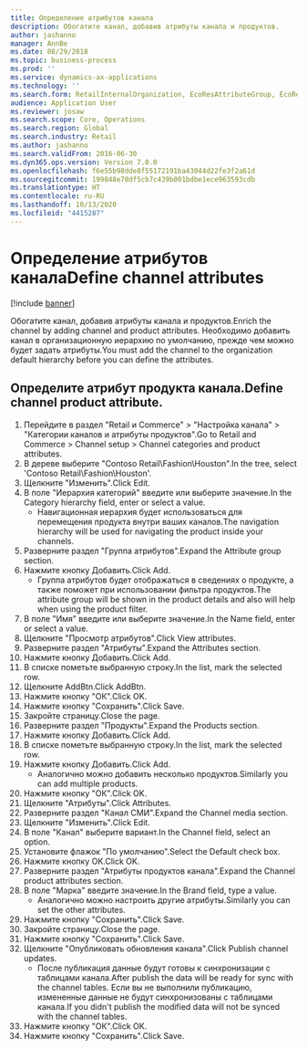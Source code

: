```yaml
---
title: Определение атрибутов канала
description: Обогатите канал, добавив атрибуты канала и продуктов.
author: jashanno
manager: AnnBe
ms.date: 08/29/2018
ms.topic: business-process
ms.prod: ''
ms.service: dynamics-ax-applications
ms.technology: ''
ms.search.form: RetailInternalOrganization, EcoResAttributeGroup, EcoResAttributeGroupAttribute, RetailAddChannelItems, RetailCatalogProductAttributeValue, RetailMedia
audience: Application User
ms.reviewer: josaw
ms.search.scope: Core, Operations
ms.search.region: Global
ms.search.industry: Retail
ms.author: jashanno
ms.search.validFrom: 2016-06-30
ms.dyn365.ops.version: Version 7.0.0
ms.openlocfilehash: f6e55b98dde8f55172191ba43044d22fe3f2a61d
ms.sourcegitcommit: 199848e78df5cb7c439b001bdbe1ece963593cdb
ms.translationtype: HT
ms.contentlocale: ru-RU
ms.lasthandoff: 10/13/2020
ms.locfileid: "4415287"
---
```

# <a name="define-channel-attributes"></a><span data-ttu-id="a0631-103">Определение атрибутов канала</span><span class="sxs-lookup"><span data-stu-id="a0631-103">Define channel attributes</span></span>

[!include [banner](../includes/banner.md)]

<span data-ttu-id="a0631-104">Обогатите канал, добавив атрибуты канала и продуктов.</span><span class="sxs-lookup"><span data-stu-id="a0631-104">Enrich the channel by adding channel and product attributes.</span></span> <span data-ttu-id="a0631-105">Необходимо добавить канал в организационную иерархию по умолчанию, прежде чем можно будет задать атрибуты.</span><span class="sxs-lookup"><span data-stu-id="a0631-105">You must add the channel to the organization default hierarchy before you can define the attributes.</span></span>


## <a name="define-channel-product-attribute"></a><span data-ttu-id="a0631-106">Определите атрибут продукта канала.</span><span class="sxs-lookup"><span data-stu-id="a0631-106">Define channel product attribute.</span></span>
1. <span data-ttu-id="a0631-107">Перейдите в раздел "Retail и Commerce" > "Настройка канала" > "Категории каналов и атрибуты продуктов".</span><span class="sxs-lookup"><span data-stu-id="a0631-107">Go to Retail and Commerce > Channel setup > Channel categories and product attributes.</span></span>
2. <span data-ttu-id="a0631-108">В дереве выберите "Contoso Retail\Fashion\Houston".</span><span class="sxs-lookup"><span data-stu-id="a0631-108">In the tree, select 'Contoso Retail\Fashion\Houston'.</span></span>
3. <span data-ttu-id="a0631-109">Щелкните "Изменить".</span><span class="sxs-lookup"><span data-stu-id="a0631-109">Click Edit.</span></span>
4. <span data-ttu-id="a0631-110">В поле "Иерархия категорий" введите или выберите значение.</span><span class="sxs-lookup"><span data-stu-id="a0631-110">In the Category hierarchy field, enter or select a value.</span></span>
    * <span data-ttu-id="a0631-111">Навигационная иерархия будет использоваться для перемещения продукта внутри ваших каналов.</span><span class="sxs-lookup"><span data-stu-id="a0631-111">The navigation hierarchy will be used for navigating the product inside your channels.</span></span>  
5. <span data-ttu-id="a0631-112">Разверните раздел "Группа атрибутов".</span><span class="sxs-lookup"><span data-stu-id="a0631-112">Expand the Attribute group section.</span></span>
6. <span data-ttu-id="a0631-113">Нажмите кнопку Добавить.</span><span class="sxs-lookup"><span data-stu-id="a0631-113">Click Add.</span></span>
    * <span data-ttu-id="a0631-114">Группа атрибутов будет отображаться в сведениях о продукте, а также поможет при использовании фильтра продуктов.</span><span class="sxs-lookup"><span data-stu-id="a0631-114">The attribute group will be shown in the product details and also will help when using the product filter.</span></span>  
7. <span data-ttu-id="a0631-115">В поле "Имя" введите или выберите значение.</span><span class="sxs-lookup"><span data-stu-id="a0631-115">In the Name field, enter or select a value.</span></span>
8. <span data-ttu-id="a0631-116">Щелкните "Просмотр атрибутов".</span><span class="sxs-lookup"><span data-stu-id="a0631-116">Click View attributes.</span></span>
9. <span data-ttu-id="a0631-117">Разверните раздел "Атрибуты".</span><span class="sxs-lookup"><span data-stu-id="a0631-117">Expand the Attributes section.</span></span>
10. <span data-ttu-id="a0631-118">Нажмите кнопку Добавить.</span><span class="sxs-lookup"><span data-stu-id="a0631-118">Click Add.</span></span>
11. <span data-ttu-id="a0631-119">В списке пометьте выбранную строку.</span><span class="sxs-lookup"><span data-stu-id="a0631-119">In the list, mark the selected row.</span></span>
12. <span data-ttu-id="a0631-120">Щелкните AddBtn.</span><span class="sxs-lookup"><span data-stu-id="a0631-120">Click AddBtn.</span></span>
13. <span data-ttu-id="a0631-121">Нажмите кнопку "OК".</span><span class="sxs-lookup"><span data-stu-id="a0631-121">Click OK.</span></span>
14. <span data-ttu-id="a0631-122">Нажмите кнопку "Сохранить".</span><span class="sxs-lookup"><span data-stu-id="a0631-122">Click Save.</span></span>
15. <span data-ttu-id="a0631-123">Закройте страницу.</span><span class="sxs-lookup"><span data-stu-id="a0631-123">Close the page.</span></span>
16. <span data-ttu-id="a0631-124">Разверните раздел "Продукты".</span><span class="sxs-lookup"><span data-stu-id="a0631-124">Expand the Products section.</span></span>
17. <span data-ttu-id="a0631-125">Нажмите кнопку Добавить.</span><span class="sxs-lookup"><span data-stu-id="a0631-125">Click Add.</span></span>
18. <span data-ttu-id="a0631-126">В списке пометьте выбранную строку.</span><span class="sxs-lookup"><span data-stu-id="a0631-126">In the list, mark the selected row.</span></span>
19. <span data-ttu-id="a0631-127">Нажмите кнопку Добавить.</span><span class="sxs-lookup"><span data-stu-id="a0631-127">Click Add.</span></span>
    * <span data-ttu-id="a0631-128">Аналогично можно добавить несколько продуктов.</span><span class="sxs-lookup"><span data-stu-id="a0631-128">Similarly you can add multiple products.</span></span>  
20. <span data-ttu-id="a0631-129">Нажмите кнопку "OК".</span><span class="sxs-lookup"><span data-stu-id="a0631-129">Click OK.</span></span>
21. <span data-ttu-id="a0631-130">Щелкните "Атрибуты".</span><span class="sxs-lookup"><span data-stu-id="a0631-130">Click Attributes.</span></span>
22. <span data-ttu-id="a0631-131">Разверните раздел "Канал СМИ".</span><span class="sxs-lookup"><span data-stu-id="a0631-131">Expand the Channel media section.</span></span>
23. <span data-ttu-id="a0631-132">Щелкните "Изменить".</span><span class="sxs-lookup"><span data-stu-id="a0631-132">Click Edit.</span></span>
24. <span data-ttu-id="a0631-133">В поле "Канал" выберите вариант.</span><span class="sxs-lookup"><span data-stu-id="a0631-133">In the Channel field, select an option.</span></span>
25. <span data-ttu-id="a0631-134">Установите флажок "По умолчанию".</span><span class="sxs-lookup"><span data-stu-id="a0631-134">Select the Default check box.</span></span>
26. <span data-ttu-id="a0631-135">Нажмите кнопку OK.</span><span class="sxs-lookup"><span data-stu-id="a0631-135">Click OK.</span></span>
27. <span data-ttu-id="a0631-136">Разверните раздел "Атрибуты продуктов канала".</span><span class="sxs-lookup"><span data-stu-id="a0631-136">Expand the Channel product attributes section.</span></span>
28. <span data-ttu-id="a0631-137">В поле "Марка" введите значение.</span><span class="sxs-lookup"><span data-stu-id="a0631-137">In the Brand field, type a value.</span></span>
    * <span data-ttu-id="a0631-138">Аналогично можно настроить другие атрибуты.</span><span class="sxs-lookup"><span data-stu-id="a0631-138">Similarly you can set the other attributes.</span></span>  
29. <span data-ttu-id="a0631-139">Нажмите кнопку "Сохранить".</span><span class="sxs-lookup"><span data-stu-id="a0631-139">Click Save.</span></span>
30. <span data-ttu-id="a0631-140">Закройте страницу.</span><span class="sxs-lookup"><span data-stu-id="a0631-140">Close the page.</span></span>
31. <span data-ttu-id="a0631-141">Нажмите кнопку "Сохранить".</span><span class="sxs-lookup"><span data-stu-id="a0631-141">Click Save.</span></span>
32. <span data-ttu-id="a0631-142">Щелкните "Опубликовать обновления канала".</span><span class="sxs-lookup"><span data-stu-id="a0631-142">Click Publish channel updates.</span></span>
    * <span data-ttu-id="a0631-143">После публикация данные будут готовы к синхронизации с таблицами канала.</span><span class="sxs-lookup"><span data-stu-id="a0631-143">After publish the data will be ready for sync with the channel tables.</span></span> <span data-ttu-id="a0631-144">Если вы не выполнили публикацию, измененные данные не будут синхронизованы с таблицами канала.</span><span class="sxs-lookup"><span data-stu-id="a0631-144">If you didn't publish the modified data will not be synced with the channel tables.</span></span>  
33. <span data-ttu-id="a0631-145">Нажмите кнопку "OК".</span><span class="sxs-lookup"><span data-stu-id="a0631-145">Click OK.</span></span>
34. <span data-ttu-id="a0631-146">Нажмите кнопку "Сохранить".</span><span class="sxs-lookup"><span data-stu-id="a0631-146">Click Save.</span></span>

